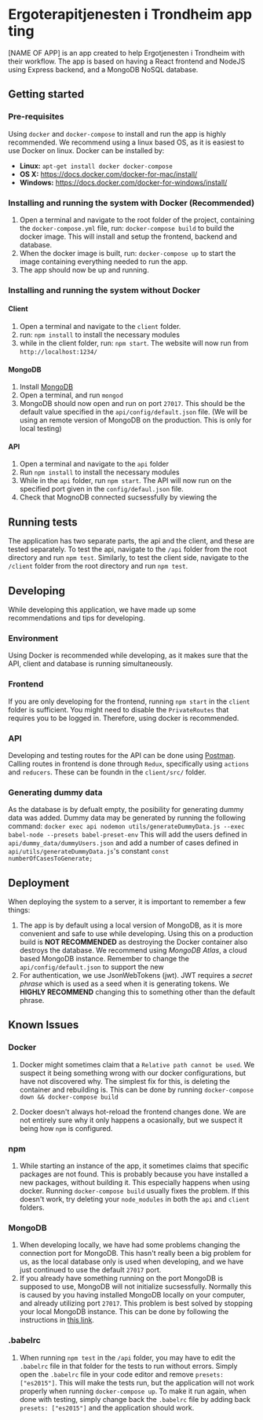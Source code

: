 # Ergoterapitjenesten i Trondheim app ting
[NAME OF APP] is an app created to help Ergotjenesten i Trondheim with their workflow. The app is based on having a React frontend and 
NodeJS using Express backend, and a MongoDB NoSQL database.

## Getting started
### Pre-requisites
Using `docker` and `docker-compose` to install and run the app is highly recommended. We recommend using a linux based OS, as it is easiest to use Docker on linux. Docker can be installed by:

- **Linux:** `apt-get install docker docker-compose`
- **OS X:** https://docs.docker.com/docker-for-mac/install/
- **Windows:** https://docs.docker.com/docker-for-windows/install/

### Installing and running the system with Docker (Recommended)
1. Open a terminal and navigate to the root folder of the project, containing the `docker-compose.yml` file, run: 
`docker-compose build` to 
build the docker 
image. This 
will install and setup the frontend, backend and database.
2. When the docker image is built, run: `docker-compose up` to start the image containing everything needed to run the app.
3. The app should now be up and running.


### Installing and running the system without Docker
#### Client
1. Open a terminal and navigate to the `client` folder.
2. run: `npm install` to install the necessary modules
3. while in the client folder, run: `npm start`. The website will now run from `http://localhost:1234/`

#### MongoDB
1. Install [MongoDB](https://docs.mongodb.com/v3.2/administration/install-community/)
2. Open a terminal, and run `mongod`
3. MongoDB should now open and run on port `27017`. This should be the default value specified in the `api/config/default.json` file. (We will be using an remote version of MongoDB on the production. This is only for local testing)

#### API 
1. Open a terminal and navigate to the `api` folder
2. Run `npm install` to install the necessary modules
3. While in the `api` folder, run `npm start`. The API will now run on the specified port given in the `config/defaul.json` file.
4. Check that MognoDB connected sucsessfully by viewing the 


## Running tests
The application has two separate parts, the api and the client, and these are tested separately. To test the api, navigate to the `/api` folder from the root directory and run `npm test`. Similarly, to test the client side, navigate to the `/client` folder from the root directory and run `npm test`. 

## Developing
While developing this application, we have made up some recommendations and tips for developing.

### Environment
Using Docker is recommended while developing, as it makes sure that the API, client and database is running simultaneously. 

### Frontend
If you are only developing for the frontend, running `npm start` in the `client` folder is sufficient. You might need to disable the `PrivateRoutes` that requires you to be logged in. Therefore, using docker is recommended.

### API
Developing and testing routes for the API can be done using [Postman](https://www.getpostman.com/). Calling routes in frontend is done through `Redux`, specifically using `actions` and `reducers`. These can be foundn in the `client/src/` folder.

### Generating dummy data
As the database is by defualt empty, the posibility for generating dummy data was added. Dummy data may be generated by running the following command:
`docker exec api nodemon utils/generateDummyData.js --exec babel-node --presets babel-preset-env`
This will add the users defined in `api/dummy_data/dummyUsers.json` and add a number of cases defined in `api/utils/generateDummyData.js`'s constant `const numberOfCasesToGenerate;`

## Deployment
When deploying the system to a server, it is important to remember a few things:

1. The app is by default using a local version of MongoDB, as it is more convenient and safe to use while developing. Using this on a production build is **NOT RECOMMENDED** as destroying the Docker container also destroys the database. We recommend using *MongoDB Atlas*, a cloud based MongoDB instance. Remember to change the `api/config/default.json` to support the new 
2. For authentication, we use JsonWebTokens (jwt). JWT requires a *secret phrase* which is used as a seed when it is generating tokens. We **HIGHLY RECOMMEND** changing this to something other than the default phrase.

## Known Issues
### Docker
1. Docker might sometimes claim that a `Relative path cannot be used`. We suspect it being something wrong with our docker configurations, but have not discovered why. The simplest fix for this, is deleting the container and rebuilding is. This can be done by running `docker-compose down && docker-compose build`

2. Docker doesn't always hot-reload the frontend changes done. We are not entirely sure why it only happens a ocasionally, but we suspect it being how `npm` is configured.

### npm
1. While starting an instance of the app, it sometimes claims that specific packages are not found. This is probably because you have installed a new packages, without building it. This especially happens when using docker. Running `docker-compose build` usually fixes the problem. If this doesn't work, try deleting your `node_modules` in both the `api` and `client` folders.

### MongoDB
1. When developing locally, we have had some problems changing the connection port for MongoDB. This hasn't really been a big problem for us, as the local database only is used when developing, and we have just continued to use the default `27017` port.
2. If you already have something running on the port MongoDB is supposed to use, MongoDB will not initialize sucsessfully. Normally this is caused by you having installed MongoDB locally on your computer, and already utilizing port `27017`. This problem is best solved by stopping your local MongoDB instance. This can be done by following the instructions in [this link](https://stackoverflow.com/questions/11774887/how-to-stop-mongo-db-in-one-command/11777141).

### .babelrc
1. When running `npm test` in the `/api` folder, you may have to edit the `.babelrc` file in that folder for the tests to run without errors. Simply open the `.babelrc` file in your code editor and remove `presets: ["es2015"]`. This will make the tests run, but the application will not work properly when running `docker-compose up`. To make it run again, when done with testing, simply change back the `.babelrc` file by adding back `presets: ["es2015"]` and the application should work. 
